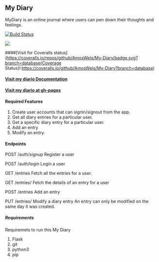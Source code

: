 ## My Diary 
MyDiary is an online journal where users can pen down their thoughts and feelings.

[![Build Status](https://travis-ci.org/AmosWels/My-Diary.svg?branch=database)](https://travis-ci.org/AmosWels/My-Diary)


<a href="https://codeclimate.com/github/AmosWels/My-Diary/maintainability"><img src="https://api.codeclimate.com/v1/badges/911827d24f11c39cdf13/maintainability" /></a>

####[Visit for Coveralls status](https://coveralls.io/repos/github/AmosWels/My-Diary/badge.svg?branch=database(Coverage Status)!:https://coveralls.io/github/AmosWels/My-Diary?branch=database)

#### [Visit my diario Documentation](https://mydiario.docs.apiary.io/#introduction/mydiario-requests-collection/get-all-users-entries-[get/entries])

#### [Visit my diario at gh-pages](https://amoswels.github.io/My-Diary/UI/)

#### Required Features
1. Create user accounts that can signin/signout from the app. 
2. Get all diary entries for a particular user.
3. Get a specific diary entry for a particular user.
4. Add an entry
5. Modify an entry.

#### Endpoints

POST /auth/signup
Register a user

POST /auth/login
Login a user

GET /entries 
Fetch all the entries for a user.

GET /entries/<entryId>
Fetch the details of an entry for a user

POST /entries
Add an entry

PUT /entries/<entryId>
Modify a diary entry
An entry can only be modified on the same day it was created.


##### Requirements
Requiremets to run this My Diary

1. Flask <framework>
2. git
3. python3
4. pip
